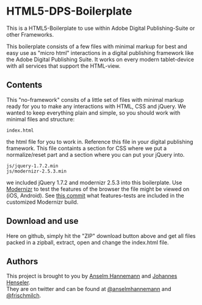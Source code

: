 HTML5-DPS-Boilerplate
=====================

This is a HTML5-Boilerplate to use within Adobe Digital Publishing-Suite or other Frameworks.

This boilerplate consists of a few files with minimal markup for best and easy use as "micro html" interactions in a digital publishing framework like the Adobe Digital Publishing Suite. It works on every modern tablet-device with all services that support the HTML-view.


Contents
--------

This "no-framework" consits of a little set of files with minimal markup ready for you to make any interactions with HTML, CSS and jQuery. We wanted to keep everything plain and simple, so you should work with minimal files and structure:

	index.html
the html file for you to work in. Reference this file in your digital publishing framework.
This file containts a section for CSS where we put a normalize/reset part and a section where you can put your jQuery into.

	js/jquery-1.7.2.min
	js/modernizr-2.5.3.min
we included jQuery 1.7.2 and modernizr 2.5.3 into this boilerplate. Use [Modernizr](http://modernizr.com) to test the features of the browser the file might be viewed on (iOS, Android). See [this commit](https://github.com/anselmh/HTML5-DPS-Boilerplate/commit/71f206958b8a56142e4ddb27885fc80241533311) what features-tests are included in the customized Modernizr build.


Download and use
----------------

Here on github, simply hit the "ZIP" download button above and get all files packed in a zipball, extract, open and change the index.html file.


Authors
-------

This project is brought to you by [Anselm Hannemann](http://anselm-hannemann.com "Anselm's Portfolio") and [Johannes Henseler](http://nordsueddesign.de "Johannes' Portfolio").  
They are on twitter and can be found at [@anselmhannemann](https://twitter.com/#!/anselmhannemann) and [@frischmilch](https://twitter.com/#!/frischmilch).